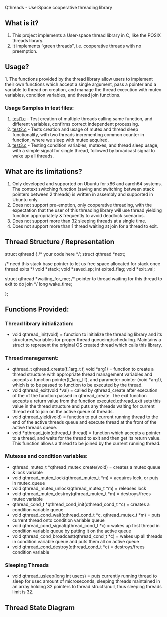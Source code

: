 Qthreads - UserSpace cooperative threading library

## What is it?

1. This project implements a User-space thread library in C, like the POSIX threads library.
2. It implements “green threads", i.e. cooperative threads with no preemption.

## Usage?

1\. The functions provided by the thread library allow users to implement their own functions which accept a single argument, pass a pointer and a variable to thread on creation, and manage the thread execution with mutex variables, condition variables, and thread join functions.
### Usage Samples in test files: 
1. [test1.c](test1.c) - Test creation of multiple threads calling same function, and different variables, confirms correct independent processing.
2.  [test2.c](test2.c) - Tests creation and usage of mutex and thread sleep functionality, with two threads incrementing common counter in function, where we sleep with mutex acquired.
3. [test3.c](test3.c) - Testing condition variables, mutexes, and thread sleep usage, with a simple signal for single thread, followed by broadcast signal to wake up all threads.

## What are its limitations?

1. Only developed and supported on Ubuntu for x86 and aarch64 systems. The context switching function (saving and switching between stack pointers between 2 threads) is written in assembly and supported in Ubuntu only.
2. Does not support pre-emption, only cooperative threading, with the expectation that the user of this threading library will use thread yielding function appropriately & frequently to avoid deadlock scenarios.
3. Does not support more than 32 sleeping threads at a single time.
4. Does not support more than 1 thread waiting at join for a thread to exit.

## Thread Structure / Representation

struct qthread { /\* your code here \*/; struct qthread \*next;

/\* need this stack base pointer to let us free space allocated for stack once thread exits \*/ void \*stack; void \*saved_sp; int exited_flag; void \*exit_val;

struct qthread \*waiting_for_me; /\* pointer to thread waiting for this thread to exit to do join \*/ long wake_time;

};

## Functions Provided:

### Thread library initialization:

- void qthread_init(void) = function to initialize the threading library and its structures/variables for proper thread queueing/scheduling. Maintains a struct to represent the original OS created thread which calls this library.

### Thread management:

- qthread_t qthread_create(f_1arg_t f, void \*arg1) = function to create a thread structure with appropriate thread management variables and accepts a function pointer(f_1arg_t f), and parameter pointer (void \*arg1), which is to be passed to function to be executed by the thread.
- void qthread_exit(void \*val) = called by qthread_create after execution of the of the function passed in qthread_create. The exit function accepts a return value from the function executed.qthread_exit sets this value in the thread structure and puts any threads waiting for current thread exit to join on the active queue of threads.
- void qthread_yield(void) = function to put current running thread to the end of the active threads queue and execute thread at the front of the active threads queue.
- void \*qthread_join(qthread_t thread) = function which accepts a pointer to a thread, and waits for the thread to exit and then get its return value. This function allows a thread to be joined by the current running thread.

### Mutexes and condition variables:

- qthread_mutex_t \*qthread_mutex_create(void) = creates a mutex queue & lock variable
- void qthread_mutex_lock(qthread_mutex_t \*m) = acquires lock, or puts in mutex_queue
- void qthread_mutex_unlock(qthread_mutex_t \*m) = releases lock
- void qthread_mutex_destroy(qthread_mutex_t \*m) = destroys/frees mutex variable
- qthread_cond_t \*qthread_cond_init(qthread_cond_t \*c) = creates a condition variable queue
- void qthread_cond_wait(qthread_cond_t \*c, qthread_mutex_t \*m) = puts current thread onto condition variable queue
- void qthread_cond_signal(qthread_cond_t \*c) = wakes up first thread in condition variable queue by putting it on the active queue
- void qthread_cond_broadcast(qthread_cond_t \*c) = wakes up all threads in condition variable queue and puts them all on active queue
- void qthread_cond_destroy(qthread_cond_t \*c) = destroys/frees condition variable

### Sleeping Threads 
 - void qthread_usleep(long int usecs) = puts currently running thread to sleep for usec amount of microseconds, sleeping threads maintained in an array holding 32 pointers to thread structs/null, thus sleeping threads limit is 32.

## Thread State Diagram
